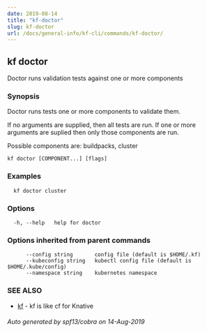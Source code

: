 ```yaml
---
date: 2019-08-14
title: "kf-doctor"
slug: kf-doctor
url: /docs/general-info/kf-cli/commands/kf-doctor/
---
```

## kf doctor

Doctor runs validation tests against one or more components

### Synopsis

Doctor runs tests one or more components to validate them.

If no arguments are supplied, then all tests are run.
If one or more arguments are suplied then only those components are run.

Possible components are: buildpacks, cluster

```
kf doctor [COMPONENT...] [flags]
```

### Examples

```
  kf doctor cluster
```

### Options

```
  -h, --help   help for doctor
```

### Options inherited from parent commands

```
      --config string       config file (default is $HOME/.kf)
      --kubeconfig string   kubectl config file (default is $HOME/.kube/config)
      --namespace string    kubernetes namespace
```

### SEE ALSO

* [kf](/docs/general-info/kf-cli/commands/kf/)	 - kf is like cf for Knative

###### Auto generated by spf13/cobra on 14-Aug-2019
